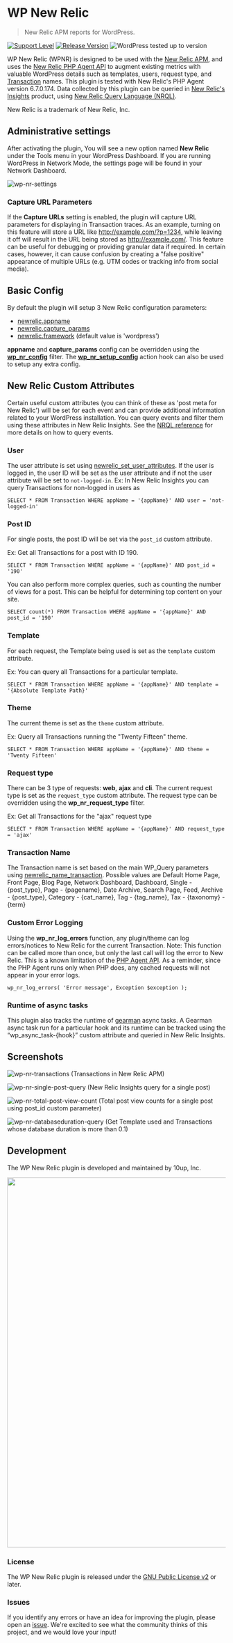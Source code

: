 # WP New Relic

> New Relic APM reports for WordPress.

[![Support Level](https://img.shields.io/badge/support-active-green.svg)](#support-level) [![Release Version](https://img.shields.io/github/release/10up/wp-newrelic.svg)](https://github.com/10up/wp-newrelic/releases/latest) ![WordPress tested up to version](https://img.shields.io/badge/WordPress-v4.9.8%20tested-success.svg)

WP New Relic (WPNR) is designed to be used with the [New Relic APM](https://newrelic.com/application-monitoring), and uses the [New Relic PHP Agent API](https://docs.newrelic.com/docs/agents/php-agent/configuration/php-agent-api) to augment existing metrics with valuable WordPress details such as templates, users, request type, and [Transaction](https://docs.newrelic.com/docs/apm/transactions) names. This plugin is tested with New Relic's PHP Agent version 6.7.0.174. Data collected by this plugin can be queried in [New Relic's Insights](https://newrelic.com/insights/) product, using [New Relic Query Language (NRQL)](https://docs.newrelic.com/docs/insights/new-relic-insights/using-new-relic-query-language/nrql-reference).

New Relic is a trademark of New Relic, Inc.

## Administrative settings

After activating the plugin, You will see a new option named __New Relic__ under the Tools menu in your WordPress Dashboard. If you are running WordPress in Network Mode, the settings page will be found in your Network Dashboard.

![wp-nr-settings](https://cloud.githubusercontent.com/assets/2941333/21731687/906addd0-d47b-11e6-9f58-e71c17425906.png)

### Capture URL Parameters

If the __Capture URLs__ setting is enabled, the plugin will capture URL parameters for displaying in Transaction traces. As an example, turning on this feature will store a URL like http://example.com/?p=1234, while leaving it off will result in the URL being stored as http://example.com/. This feature can be useful for debugging or providing granular data if required. In certain cases, however, it can cause confusion by creating a "false positive" appearance of multiple URLs (e.g. UTM codes or tracking info from social media).

## Basic Config

By default the plugin will setup 3 New Relic configuration parameters:
- [newrelic.appname](https://docs.newrelic.com/docs/agents/php-agent/configuration/php-agent-configuration#inivar-appname)
- [newrelic.capture_params](https://docs.newrelic.com/docs/agents/php-agent/configuration/php-agent-configuration#inivar-capture_params)
- [newrelic.framework](https://docs.newrelic.com/docs/agents/php-agent/configuration/php-agent-configuration#inivar-framework) (default value is 'wordpress')

__appname__ and __capture_params__ config can be overridden using the [__wp_nr_config__](https://github.com/10up/wp-newrelic/blob/9ec2b8d5c9e72504052a98cbb76d2e4b2e1b2b29/classes/class-wp-nr-apm.php#L36) filter. The [__wp_nr_setup_config__](https://github.com/10up/wp-newrelic/blob/9ec2b8d5c9e72504052a98cbb76d2e4b2e1b2b29/classes/class-wp-nr-apm.php#L51) action hook can also be used to setup any extra config.

## New Relic Custom Attributes

Certain useful custom attributes (you can think of these as 'post meta for New Relic') will be set for each event and can provide additional information related to your WordPress installation. You can query events and filter them using these attributes in New Relic Insights. See the [NRQL reference](https://docs.newrelic.com/docs/insights/new-relic-insights/using-new-relic-query-language/nrql-reference) for more details on how to query events.

### User

The user attribute is set using [newrelic_set_user_attributes](https://docs.newrelic.com/docs/agents/php-agent/configuration/php-agent-api#api-set-user-attributes). If the user is logged in, the user ID will be set as the user attribute and if not the user attribute will be set to `not-logged-in`.
Ex: In New Relic Insights you can query Transactions for non-logged in users as
```
SELECT * FROM Transaction WHERE appName = '{appName}' AND user = 'not-logged-in'
```

### Post ID
For single posts, the post ID will be set via the `post_id` custom attribute.

Ex: Get all Transactions for a post with ID 190.
```
SELECT * FROM Transaction WHERE appName = '{appName}' AND post_id = '190'
```

You can also perform more complex queries, such as counting the number of views for a post. This can be helpful for determining top content on your site.
```
SELECT count(*) FROM Transaction WHERE appName = '{appName}' AND post_id = '190'
```

### Template

For each request, the Template being used is set as the `template` custom attribute.

Ex: You can query all Transactions for a particular template.
```
SELECT * FROM Transaction WHERE appName = '{appName}' AND template = '{Absolute Template Path}'
```

### Theme

The current theme is set as the `theme` custom attribute.

Ex: Query all Transactions running the "Twenty Fifteen" theme.
```
SELECT * FROM Transaction WHERE appName = '{appName}' AND theme = 'Twenty Fifteen'
```

### Request type

There can be 3 type of requests: __web__, __ajax__ and __cli__. The current request type is set as the `request_type` custom attribute.
The request type can be overridden using the __wp_nr_request_type__ filter.

Ex: Get all Transactions for the "ajax" request type
```
SELECT * FROM Transaction WHERE appName = '{appName}' AND request_type = 'ajax'
```

### Transaction Name

The Transaction name is set based on the main WP_Query parameters using [newrelic_name_transaction](https://docs.newrelic.com/docs/agents/php-agent/configuration/php-agent-api#api-name-wt).
Possible values are Default Home Page, Front Page, Blog Page, Network Dashboard, Dashboard, Single - {post_type}, Page - {pagename}, Date Archive, Search Page, Feed, Archive - {post_type}, Category - {cat_name}, Tag - {tag_name}, Tax - {taxonomy} - {term}

### Custom Error Logging

Using the __wp_nr_log_errors__ function, any plugin/theme can log errors/notices to New Relic for the current Transaction.
Note: This function can be called more than once, but only the last call will log the error to New Relic. This is a known limitation of the [PHP Agent API](https://docs.newrelic.com/docs/agents/php-agent/configuration/php-agent-api#api-notice-error). As a reminder, since the PHP Agent runs only when PHP does, any cached requests will not appear in your error logs.

```
wp_nr_log_errors( 'Error message', Exception $exception );
```

### Runtime of async tasks

This plugin also tracks the runtime of [gearman](https://github.com/10up/WP-Gears) async tasks. A Gearman async task run for a particular hook and its runtime can be tracked using the “wp_async_task-{hook}” custom attribute and queried in New Relic Insights.

## Screenshots

![wp-nr-transactions](https://cloud.githubusercontent.com/assets/2941333/20933334/bccaf1bc-bbfd-11e6-92a5-6da6dff31cf0.png)
(Transactions in New Relic APM)

![wp-nr-single-post-query](https://cloud.githubusercontent.com/assets/2941333/20933383/e032337c-bbfd-11e6-8ee6-87b1783cb1ad.png)
(New Relic Insights query for a single post)

![wp-nr-total-post-view-count](https://cloud.githubusercontent.com/assets/2941333/20933411/f2be3bd0-bbfd-11e6-847a-08f8a838d968.png)
(Total post view counts for a single post using post_id custom parameter)

![wp-nr-databaseduration-query](https://cloud.githubusercontent.com/assets/2941333/20933427/ffb5652a-bbfd-11e6-97fa-ca68d66c579d.png)
(Get Template used and Transactions whose database duration is more than 0.1)

## Development

The WP New Relic plugin is developed and maintained by 10up, Inc.
<p align="center">
<a href="http://10up.com/contact/"><img src="https://10updotcom-wpengine.s3.amazonaws.com/uploads/2016/10/10up-Github-Banner.png" width="850"></a>
</p>

### License

The WP New Relic plugin is released under the [GNU Public License v2](http://www.gnu.org/licenses/gpl-2.0.html) or later.

### Issues

If you identify any errors or have an idea for improving the plugin, please open an [issue](https://github.com/10up/wp-newrelic/issues?stage=open). We're excited to see what the community thinks of this project, and we would love your input!

